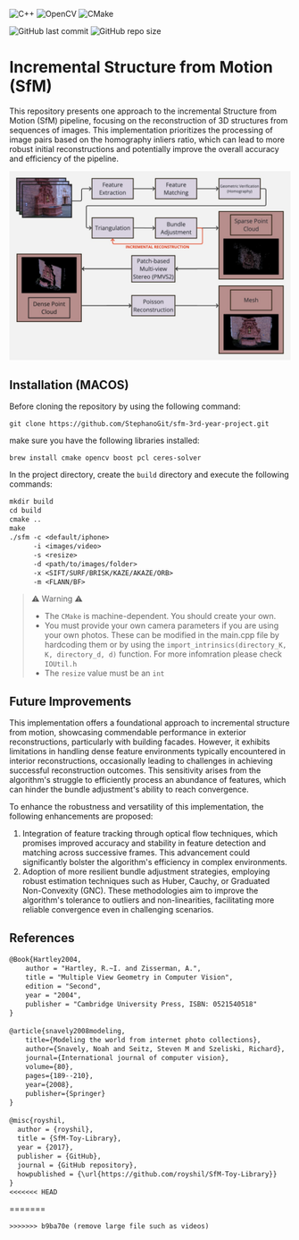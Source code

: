 ![C++](https://img.shields.io/badge/c++-%2300599C.svg?style=for-the-badge&logo=c%2B%2B&logoColor=white)
![OpenCV](https://img.shields.io/badge/opencv-%23white.svg?style=for-the-badge&logo=opencv&logoColor=white)
![CMake](https://img.shields.io/badge/CMake-%23008FBA.svg?style=for-the-badge&logo=cmake&logoColor=white)

![GitHub last commit](https://img.shields.io/github/last-commit/StephanoGit/sfm-3rd-year-project)
![GitHub repo size](https://img.shields.io/github/repo-size/StephanoGit/sfm-3rd-year-project)

# Incremental Structure from Motion (SfM)
This repository presents one approach to the incremental Structure from Motion (SfM) pipeline, focusing on the reconstruction of 3D structures from sequences of images. This implementation prioritizes the processing of image pairs based on the homography inliers ratio, which can lead to more robust initial reconstructions and potentially improve the overall accuracy and efficiency of the pipeline.

![Pipeline](https://github.com/StephanoGit/sfm-3rd-year-project/blob/main/images/Pipeline.jpg)

## Installation (MACOS)
Before cloning the repository by using the following command:
```
git clone https://github.com/StephanoGit/sfm-3rd-year-project.git
```

make sure you have the following libraries installed:
```
brew install cmake opencv boost pcl ceres-solver
```


In the project directory, create the `build` directory and execute the following commands:
```
mkdir build
cd build
cmake ..
make
./sfm -c <default/iphone>
      -i <images/video>
      -s <resize>
      -d <path/to/images/folder>
      -x <SIFT/SURF/BRISK/KAZE/AKAZE/ORB>
      -m <FLANN/BF>
```
> ⚠ Warning ⚠
>
> - The `CMake` is machine-dependent. You should create your own.
> - You must provide your own camera parameters if you are using your own photos. These can be modified in the main.cpp file by hardcoding them or by using the `import_intrinsics(directory_K, K, directory_d, d)` function. For more infomration please check `IOUtil.h`
> - The `resize` value must be an `int`


## Future Improvements
This implementation offers a foundational approach to incremental structure from motion, showcasing commendable performance in exterior reconstructions, particularly with building facades. However, it exhibits limitations in handling dense feature environments typically encountered in interior reconstructions, occasionally leading to challenges in achieving successful reconstruction outcomes. This sensitivity arises from the algorithm's struggle to efficiently process an abundance of features, which can hinder the bundle adjustment's ability to reach convergence.

To enhance the robustness and versatility of this implementation, the following enhancements are proposed:
1. Integration of feature tracking through optical flow techniques, which promises improved accuracy and stability in feature detection and matching across successive frames. This advancement could significantly bolster the algorithm's efficiency in complex environments.
2. Adoption of more resilient bundle adjustment strategies, employing robust estimation techniques such as Huber, Cauchy, or Graduated Non-Convexity (GNC). These methodologies aim to improve the algorithm's tolerance to outliers and non-linearities, facilitating more reliable convergence even in challenging scenarios.


## References
```
@Book{Hartley2004,
    author = "Hartley, R.~I. and Zisserman, A.",
    title = "Multiple View Geometry in Computer Vision",
    edition = "Second",
    year = "2004",
    publisher = "Cambridge University Press, ISBN: 0521540518"
}

@article{snavely2008modeling, 
    title={Modeling the world from internet photo collections}, 
    author={Snavely, Noah and Seitz, Steven M and Szeliski, Richard}, 
    journal={International journal of computer vision}, 
    volume={80}, 
    pages={189--210}, 
    year={2008}, 
    publisher={Springer}
}

@misc{royshil,
  author = {royshil},
  title = {SfM-Toy-Library},
  year = {2017},
  publisher = {GitHub},
  journal = {GitHub repository},
  howpublished = {\url{https://github.com/royshil/SfM-Toy-Library}}
}
<<<<<<< HEAD
```
=======
```
>>>>>>> b9ba70e (remove large file such as videos)
